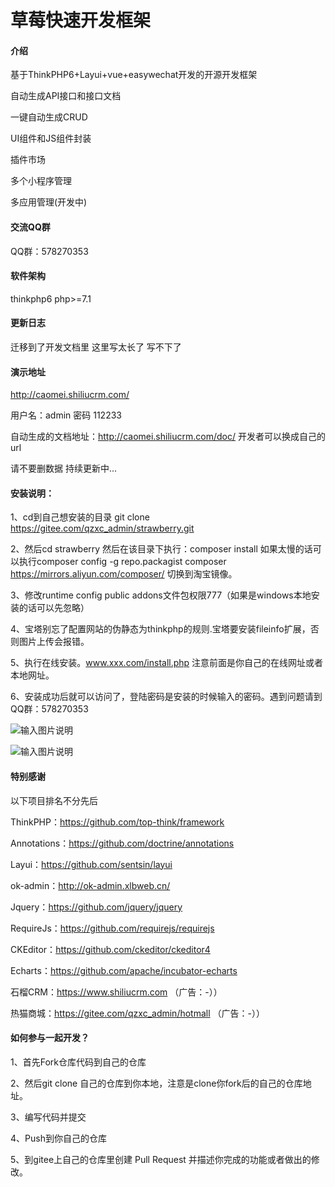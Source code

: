 # 草莓快速开发框架

#### 介绍
基于ThinkPHP6+Layui+vue+easywechat开发的开源开发框架

自动生成API接口和接口文档

一键自动生成CRUD

UI组件和JS组件封装

插件市场

多个小程序管理

多应用管理(开发中)

#### 交流QQ群
QQ群：578270353

#### 软件架构
thinkphp6 php>=7.1

#### 更新日志

迁移到了开发文档里 这里写太长了 写不下了

#### 演示地址
http://caomei.shiliucrm.com/

用户名：admin 密码 112233

自动生成的文档地址：http://caomei.shiliucrm.com/doc/ 开发者可以换成自己的url

请不要删数据
持续更新中...

#### 安装说明：

1、cd到自己想安装的目录 git clone https://gitee.com/qzxc_admin/strawberry.git

2、然后cd strawberry 然后在该目录下执行：composer install 如果太慢的话可以执行composer config -g repo.packagist composer https://mirrors.aliyun.com/composer/
切换到淘宝镜像。

3、修改runtime config public addons文件包权限777（如果是windows本地安装的话可以先忽略）

4、宝塔别忘了配置网站的伪静态为thinkphp的规则.宝塔要安装fileinfo扩展，否则图片上传会报错。

5、执行在线安装。www.xxx.com/install.php 注意前面是你自己的在线网址或者本地网址。

6、安装成功后就可以访问了，登陆密码是安装的时候输入的密码。遇到问题请到QQ群：578270353

![输入图片说明](https://images.gitee.com/uploads/images/2020/0929/111351_0cbc35c8_1405153.png "屏幕截图.png")

![输入图片说明](https://images.gitee.com/uploads/images/2020/0919/214104_d0ae3f6b_1405153.png "屏幕截图.png")

####  特别感谢

以下项目排名不分先后

ThinkPHP：https://github.com/top-think/framework

Annotations：https://github.com/doctrine/annotations

Layui：https://github.com/sentsin/layui

ok-admin：http://ok-admin.xlbweb.cn/

Jquery：https://github.com/jquery/jquery

RequireJs：https://github.com/requirejs/requirejs

CKEditor：https://github.com/ckeditor/ckeditor4

Echarts：https://github.com/apache/incubator-echarts

石榴CRM：https://www.shiliucrm.com （广告：-））

热猫商城：https://gitee.com/qzxc_admin/hotmall （广告：-））


#### 如何参与一起开发？

1、首先Fork仓库代码到自己的仓库

2、然后git clone 自己的仓库到你本地，注意是clone你fork后的自己的仓库地址。

3、编写代码并提交

4、Push到你自己的仓库

5、到gitee上自己的仓库里创建 Pull Request 并描述你完成的功能或者做出的修改。